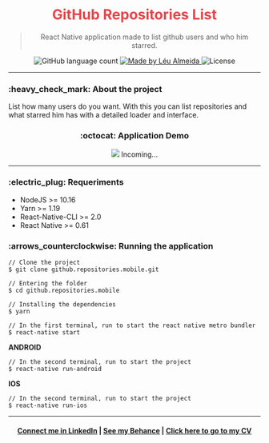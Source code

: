 <h1 align="center" style="color:#e5464a;">
  GitHub Repositories List
</h1>

<blockquote align="center">
React Native application made to list github users and who him starred.
</blockquote>

<p align="center">
  <img alt="GitHub language count" src="https://img.shields.io/github/languages/count/LeuAlmeida/github.repositories.mobile?color=%2304D361">

  <a href="https://rocketseat.com.br">
    <img alt="Made by Léu Almeida" src="https://img.shields.io/badge/made%20by-Léu%20Almeida-%2304D361">
  </a>

  <img alt="License" src="https://img.shields.io/badge/license-MIT-%2304D361">

</p>

<hr/>

<h3>:heavy_check_mark: About the project</h3>

List how many users do you want. With this you can list repositories and what starred him has with a detailed loader and interface.

<h3 align="center">:octocat: Application Demo</h3>

<p align="center">
<img src="tmp/repo.gif" />
Incoming...
</p>

<hr />

<h3>:electric_plug: Requeriments</h3>

* NodeJS >= 10.16
* Yarn >= 1.19
* React-Native-CLI >= 2.0
* React Native >= 0.61

<h3>:arrows_counterclockwise: Running the application</h3>

```console
// Clone the project
$ git clone github.repositories.mobile.git

// Entering the folder
$ cd github.repositories.mobile

// Installing the dependencies
$ yarn

// In the first terminal, run to start the react native metro bundler
$ react-native start
```

**ANDROID**

```console
// In the second terminal, run to start the project
$ react-native run-android
```

**IOS**

```console
// In the second terminal, run to start the project
$ react-native run-ios
```

<hr/>

<h4 align="center">
<a href="http://linkedin.com/in/leonardoalmeida99">Connect me in LinkedIn</a> | <a href="http://behance.net/almeida99">See my Behance</a> | <a href="https://leunardo.dev">Click here to go to my CV</a>
</h4>
